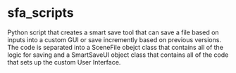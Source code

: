 # sfa_scripts
Python script that creates a smart save tool that can save a file based on inputs into a custom GUI or save incremently based on previous versions. The code is separated into a SceneFile obejct class that contains all of the logic for saving and a SmartSaveUI object class that contains all of the code that sets up the custom User Interface.
